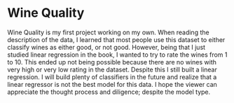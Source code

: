 # Wine Quality
Wine Quality is my first project working on my own. When reading the description of the data, I learned that most people use this dataset to either classify wines as either good, or not good. However, being that I just studied linear regression in the book, I wanted to try to rate the wines from 1 to 10. This ended up not being possible because there are no wines with very high or very low rating in the dataset. Despite this I still built a linear regression. I will build plenty of classifiers in the future and realize that a linear regressor is not the best model for this data. I hope the viewer can appreciate the thought process and diligence; despite the model type.
